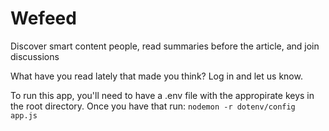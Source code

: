 Wefeed
========================
Discover smart content people, read summaries before the article, and join discussions

What have you read lately that made you think? Log in and let us know.

To run this app, you'll need to have a .env file with the appropirate keys in the root directory.
Once you have that run:
`nodemon -r dotenv/config app.js`
